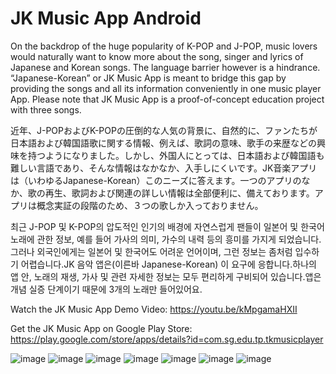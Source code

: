 # JK Music App Android
 
On the backdrop of the huge popularity of K-POP and J-POP, music lovers would naturally want to know more about the song, singer and lyrics of Japanese and Korean songs. The language barrier however is a hindrance. “Japanese-Korean” or JK Music App is meant to bridge this gap by providing the songs and all its information conveniently in one music player App. Please note that JK Music App is a proof-of-concept education project with three songs. 

近年、J-POPおよびK-POPの圧倒的な人気の背景に、自然的に、ファンたちが日本語および韓国語歌に関する情報、例えば、歌詞の意味、歌手の来歴などの興味を持つようになりました。しかし、外国人にとっては、日本語および韓国語も難しい言語であり、そんな情報はなかなか、入手しにくいです。JK音楽アプリは（いわゆるJapanese-Korean）このニーズに答えます。一つのアプリのなか、歌の再生、歌詞および関連の詳しい情報は全部便利に、備えております。アプリは概念実証の段階のため、３つの歌しか入っておりません。

최근 J-POP 및 K-POP의 압도적인 인기의 배경에 자연스럽게 팬들이 일본어 및 한국어 노래에 관한 정보, 예를 들어 가사의 의미, 가수의 내력 등의 흥미를 가지게 되었습니다.그러나 외국인에게는 일본어 및 한국어도 어려운 언어이며, 그런 정보는 좀처럼 입수하기 어렵습니다.JK 음악 앱은(이른바 Japanese-Korean) 이 요구에 응합니다.하나의 앱 안, 노래의 재생, 가사 및 관련 자세한 정보는 모두 편리하게 구비되어 있습니다.앱은 개념 실증 단계이기 때문에 3개의 노래만 들어있어요.

Watch the JK Music App Demo Video: https://youtu.be/kMpgamaHXII

Get the JK Music App on Google Play Store: https://play.google.com/store/apps/details?id=com.sg.edu.tp.tkmusicplayer

![image](https://user-images.githubusercontent.com/88481617/145959242-66a14167-b8a6-4207-a92e-52e5756465f5.png)
![image](https://user-images.githubusercontent.com/88481617/145959383-8d6c08de-f46a-4416-8ee9-fe1cd732b502.png)
![image](https://user-images.githubusercontent.com/88481617/145959428-4f4b4181-0a03-40f3-8baf-9495abd5e0c5.png)
![image](https://user-images.githubusercontent.com/88481617/145959521-67a017fd-f5ed-4959-bf1d-2d27a7753ef6.png)
![image](https://user-images.githubusercontent.com/88481617/145959550-a571cee2-a104-45f7-98c5-264dae2b3c14.png)
![image](https://user-images.githubusercontent.com/88481617/145959579-9b9a79a6-86e4-432e-8d12-c70b82f71bbd.png)
![image](https://user-images.githubusercontent.com/88481617/145959627-f4ab3b09-1f6c-419a-8abe-4ddee1d7b310.png)
